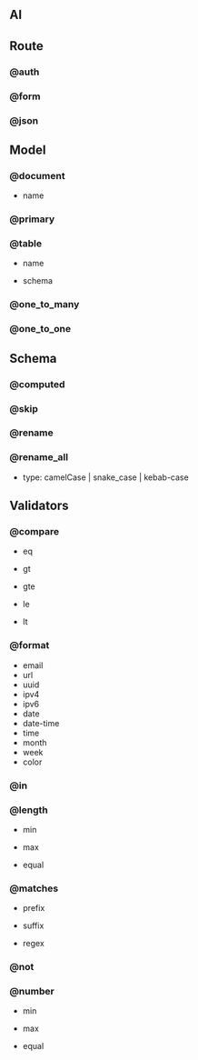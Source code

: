 ## AI

## Route

### @auth

### @form

### @json

## Model

### @document

- name

### @primary

### @table

- name

- schema

### @one_to_many

### @one_to_one

## Schema

### @computed

### @skip

### @rename

### @rename_all

- type: camelCase | snake_case | kebab-case

## Validators

### @compare

- eq

- gt

- gte

- le

- lt

### @format

- email
- url
- uuid
- ipv4
- ipv6
- date
- date-time
- time
- month
- week
- color

### @in

### @length

- min

- max

- equal

### @matches

- prefix

- suffix

- regex

### @not

### @number

- min

- max

- equal
